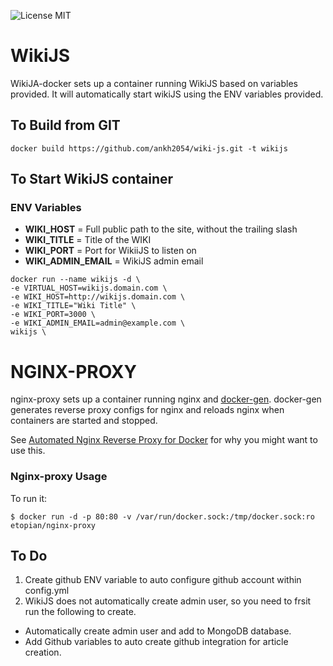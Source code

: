 ![License MIT](https://img.shields.io/badge/license-MIT-blue.svg)


# WikiJS

WikiJA-docker sets up a container running WikiJS  based on variables provided. It will automatically start wikiJS using the ENV variables provided. 


## To Build from GIT

```docker build https://github.com/ankh2054/wiki-js.git -t wikijs```


## To Start WikiJS container

### ENV Variables

* **WIKI_HOST** = Full public path to the site, without the trailing slash
* **WIKI_TITLE** = Title of the WIKI
* **WIKI_PORT** = Port for WikiiJS to listen on
* **WIKI_ADMIN_EMAIL** = WikiJS admin email

 ```
 docker run --name wikijs -d \
 -e VIRTUAL_HOST=wikijs.domain.com \
 -e WIKI_HOST=http://wikijs.domain.com \
 -e WIKI_TITLE="Wiki Title" \
 -e WIKI_PORT=3000 \
 -e WIKI_ADMIN_EMAIL=admin@example.com \
 wikijs \
 
 ```
 
# NGINX-PROXY

nginx-proxy sets up a container running nginx and [docker-gen][1].  docker-gen generates reverse proxy configs for nginx and reloads nginx when containers are started and stopped.

See [Automated Nginx Reverse Proxy for Docker][2] for why you might want to use this.

### Nginx-proxy Usage

To run it:

    $ docker run -d -p 80:80 -v /var/run/docker.sock:/tmp/docker.sock:ro etopian/nginx-proxy



[1]: https://github.com/etopian/docker-gen
[2]: http://jasonwilder.com/blog/2014/03/25/automated-nginx-reverse-proxy-for-docker/


## To Do

1. Create github ENV variable to auto configure github account within config.yml
2. WikiJS does not automatically create admin user, so you need to frsit run the following to create.
 * Automatically create admin user and add to MongoDB database.
 * Add Github variables to auto create github integration for article creation.
